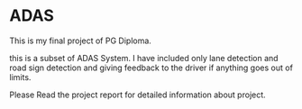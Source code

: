 # ADAS


This is my final project of PG Diploma.

this is a subset of ADAS System.
I have included only lane detection and road sign detection
and giving feedback to the driver if anything goes out of limits.


Please Read the project report for detailed information about project.
